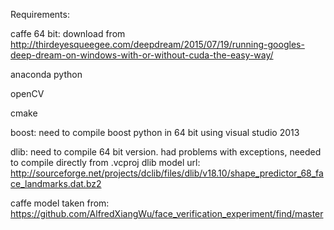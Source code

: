 Requirements:

caffe 64 bit: download from http://thirdeyesqueegee.com/deepdream/2015/07/19/running-googles-deep-dream-on-windows-with-or-without-cuda-the-easy-way/

anaconda python

openCV

cmake

boost: need to compile boost python in 64 bit using visual studio 2013

dlib: need to compile 64 bit version. had problems with exceptions, needed to compile directly from .vcproj
dlib model url: http://sourceforge.net/projects/dclib/files/dlib/v18.10/shape_predictor_68_face_landmarks.dat.bz2

caffe model taken from:
https://github.com/AlfredXiangWu/face_verification_experiment/find/master
